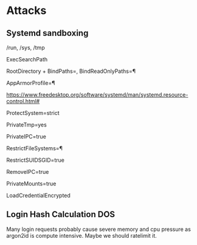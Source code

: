 # Attacks

## Systemd sandboxing

/run, /sys, /tmp

ExecSearchPath

RootDirectory + BindPaths=, BindReadOnlyPaths=¶

AppArmorProfile=¶

https://www.freedesktop.org/software/systemd/man/systemd.resource-control.html#

ProtectSystem=strict

PrivateTmp=yes

PrivateIPC=true

RestrictFileSystems=¶

RestrictSUIDSGID=true

RemoveIPC=true

PrivateMounts=true

LoadCredentialEncrypted

## Login Hash Calculation DOS

Many login requests probably cause severe memory and cpu pressure as argon2id is compute intensive. Maybe we should ratelimit it.
